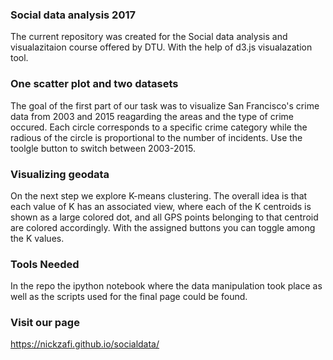 ### Social data analysis 2017

The current repository was created for the Social data analysis and visualazitaion course offered by DTU. With the help of d3.js visualazation tool.

### One scatter plot and two datasets

The goal of the first part of our task was to visualize San Francisco's crime data from 2003 and 2015 reagarding the areas and the type of crime occured. Each circle corresponds to a specific crime category while the radious of the circle is proportional to the number of incidents. Use the toolgle button to switch between 2003-2015.
  
### Visualizing geodata

On the next step we explore K-means clustering. The overall idea is that each value of K has an associated view, where each of the K centroids is shown as a large colored dot, and all GPS points belonging to that centroid are colored accordingly. With the assigned buttons you can toggle among the K values.

### Tools Needed
In the repo the ipython notebook where the data manipulation took place as well as the scripts used for the final page could be found. 

### Visit our page
https://nickzafi.github.io/socialdata/
